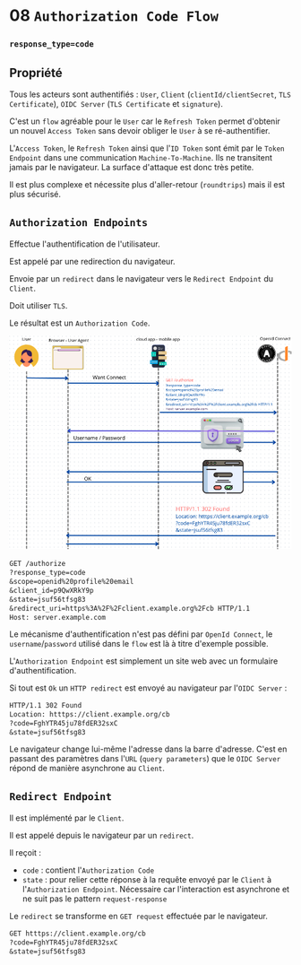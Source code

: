 # 08 `Authorization Code Flow`

 ### `response_type=code`



## Propriété

Tous les acteurs sont authentifiés : `User`, `Client` (`clientId/clientSecret`, `TLS Certificate`), `OIDC Server` (`TLS Certificate` et `signature`).

C'est un `flow` agréable pour le `User` car le `Refresh Token` permet d'obtenir un nouvel `Access Token` sans devoir obliger le `User` à se ré-authentifier.

L'`Access Token`, le `Refresh Token` ainsi que l'`ID Token` sont émit par le `Token Endpoint` dans une communication `Machine-To-Machine`. Ils ne transitent jamais par le navigateur. La surface d'attaque est donc très petite.

Il est plus complexe et nécessite plus d'aller-retour (`roundtrips`) mais il est plus sécurisé.



## `Authorization Endpoints`

Effectue l'authentification de l'utilisateur.

Est appelé par une redirection du navigateur.

Envoie par un `redirect` dans le navigateur vers le `Redirect Endpoint` du `Client`.

Doit utiliser `TLS`.

Le résultat est un `Authorization Code`.

<img src="assets/openiid-flow-authorization-code-grant-type-bla.png" alt="openiid-flow-authorization-code-grant-type-bla" />

```http
GET /authorize
?response_type=code
&scope=openid%20profile%20email
&client_id=p9QwXRkY9p
&state=jsuf56tfsg83
&redirect_uri=https%3A%2F%2Fclient.example.org%2Fcb HTTP/1.1
Host: server.example.com
```

Le mécanisme d'authentification n'est pas défini par `OpenId Connect`, le `username`/`password` utilisé dans le `flow` est là à titre d'exemple possible.

L'`Authorization Endpoint` est simplement un site web avec un formulaire d'authentification.

Si tout est `Ok` un `HTTP redirect` est envoyé au navigateur par l'`OIDC Server` :

```http 
HTTP/1.1 302 Found
Location: htttps://client.example.org/cb
?code=FghYTR45ju78fdER32sxC
&state=jsuf56tfsg83
```

Le navigateur change lui-même l'adresse dans la barre d'adresse. C'est en passant des paramètres dans l'`URL` (`query parameters`) que le `OIDC Server` répond de manière asynchrone au `Client`.



## `Redirect Endpoint`

Il est implémenté par le `Client`.

Il est appelé depuis le navigateur par un `redirect`.

Il reçoit :

- `code` : contient l'`Authorization Code`
- `state` : pour relier cette réponse à la requête envoyé par le `Client` à l'`Authorization Endpoint`. Nécessaire car l'interaction est asynchrone et ne suit pas le pattern `request-response`

Le `redirect` se transforme en `GET request` effectuée par le navigateur.

```http
GET htttps://client.example.org/cb
?code=FghYTR45ju78fdER32sxC
&state=jsuf56tfsg83
```

